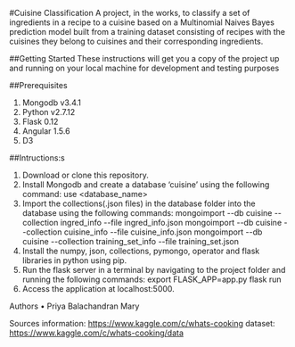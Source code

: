 #Cuisine Classification 
A project, in the works, to classify a set of ingredients in a recipe to a cuisine based on a Multinomial Naives Bayes prediction model built from a training dataset consisting of recipes with the cuisines they belong to cuisines and their corresponding ingredients.

##Getting Started
These instructions will get you a copy of the project up and running on your local machine for development and testing purposes

##Prerequisites
1.	Mongodb v3.4.1
2.	Python v2.7.12
3.	Flask 0.12
4.	Angular 1.5.6
5.	D3

##Intructions:s
1. Download or clone this repository.
2. Install Mongodb and create a database ‘cuisine’ using the following command:
    use <database_name>
3. Import the collections(.json files) in the database folder into the database using the following commands:
    mongoimport --db cuisine --collection ingred_info --file ingred_info.json 
    mongoimport --db cuisine --collection cuisine_info --file cuisine_info.json
    mongoimport --db cuisine --collection training_set_info --file training_set.json
4.  Install the numpy, json, collections, pymongo, operator and flask  libraries in python using pip.
5.  Run the flask server in a terminal by navigating to the project folder and running the following commands:
    export FLASK_APP=app.py
    flask run
6.  Access the application at localhost:5000.

Authors
	•	Priya Balachandran Mary

Sources
information: https://www.kaggle.com/c/whats-cooking
dataset: https://www.kaggle.com/c/whats-cooking/data
